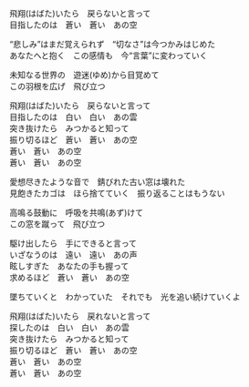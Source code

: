 飛翔(はばた)いたら　戻らないと言って  
目指したのは　蒼い　蒼い　あの空  

“悲しみ”はまだ覚えられず　“切なさ”は今つかみはじめた  
あなたへと抱く　この感情も　今“言葉”に変わっていく  

未知なる世界の　遊迷(ゆめ)から目覚めて  
この羽根を広げ　飛び立つ  

飛翔(はばた)いたら　戻らないと言って  
目指したのは　白い　白い　あの雲  
突き抜けたら　みつかると知って  
振り切るほど　蒼い　蒼い　あの空  
蒼い　蒼い　あの空  
蒼い　蒼い　あの空  

愛想尽きたような音で　錆びれた古い窓は壊れた  
見飽きたカゴは　ほら捨てていく　振り返ることはもうない  

高鳴る鼓動に　呼吸を共鳴(あず)けて  
この窓を蹴って　飛び立つ  

駆け出したら　手にできると言って  
いざなうのは　遠い　遠い　あの声  
眩しすぎた　あなたの手も握って  
求めるほど　蒼い　蒼い　あの空  

墜ちていくと　わかっていた　それでも　光を追い続けていくよ  

飛翔(はばた)いたら　戻れないと言って  
探したのは　白い　白い　あの雲  
突き抜けたら　みつかると知って  
振り切るほど　蒼い　蒼い　あの空  
蒼い　蒼い　あの空  
蒼い　蒼い　あの空  

